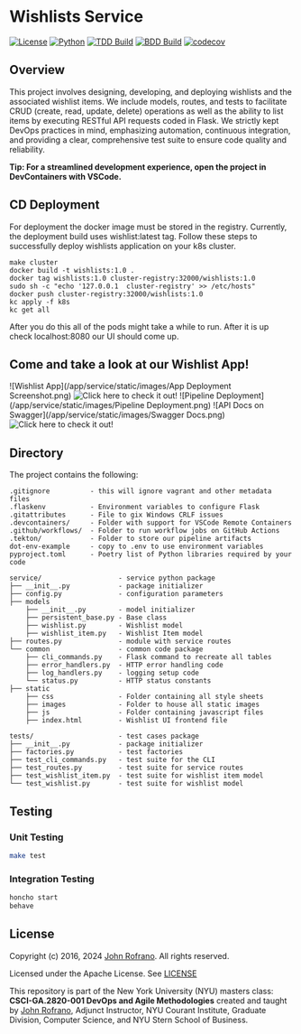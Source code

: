 # Wishlists Service

[![License](https://img.shields.io/badge/License-Apache_2.0-blue.svg)](https://opensource.org/licenses/Apache-2.0)
[![Python](https://img.shields.io/badge/Language-Python-blue.svg)](https://python.org/)
[![TDD Build](https://github.com/CSCI-GA-2820-SP24-003/wishlists/actions/workflows/tdd.yml/badge.svg)](https://github.com/CSCI-GA-2820-SP24-003/wishlists/actions)
[![BDD Build](https://github.com/CSCI-GA-2820-SP24-003/wishlists/actions/workflows/bdd.yml/badge.svg)](https://github.com/CSCI-GA-2820-SP24-003/wishlists/actions)
[![codecov](https://codecov.io/gh/CSCI-GA-2820-SP24-003/wishlists/graph/badge.svg?token=RTQHFQI85Z)](https://codecov.io/gh/CSCI-GA-2820-SP24-003/wishlists)


## Overview

This project involves designing, developing, and deploying wishlists and the associated wishlist items. We include models, routes, and tests to facilitate CRUD (create, read, update, delete) operations as well as the ability to list items by executing RESTful API requests coded in Flask. We strictly kept DevOps practices in mind, emphasizing automation, continuous integration, and providing a clear, comprehensive test suite to ensure code quality and reliability.

**Tip: For a streamlined development experience, open the project in DevContainers with VSCode.** 

## CD Deployment
For deployment the docker image must be stored in the registry. Currently, the deployment build uses wishlist:latest tag. Follow these steps to successfully deploy wishlists application on your k8s cluster.

```
make cluster
docker build -t wishlists:1.0 .
docker tag wishlists:1.0 cluster-registry:32000/wishlists:1.0
sudo sh -c "echo '127.0.0.1  cluster-registry' >> /etc/hosts"
docker push cluster-registry:32000/wishlists:1.0
kc apply -f k8s
kc get all
```

After you do this all of the pods might take a while to run.
After it is up check localhost:8080 our UI should come up.

## Come and take a look at our Wishlist App!

![Wishlist App](/app/service/static/images/App Deployment Screenshot.png)
![Click here to check it out!](https://wishlists-animesh-ramesh-dev.apps.sandbox-m4.g2pi.p1.openshiftapps.com/)
![Pipeline Deployment](/app/service/static/images/Pipeline Deployment.png)
![API Docs on Swagger](/app/service/static/images/Swagger Docs.png)
![Click here to check it out!](https://wishlists-animesh-ramesh-dev.apps.sandbox-m4.g2pi.p1.openshiftapps.com/apidocs)

## Directory

The project contains the following:

```text
.gitignore          - this will ignore vagrant and other metadata files
.flaskenv           - Environment variables to configure Flask
.gitattributes      - File to gix Windows CRLF issues
.devcontainers/     - Folder with support for VSCode Remote Containers
.github/workflows/  - Folder to run workflow jobs on GitHub Actions
.tekton/            - Folder to store our pipeline artifacts
dot-env-example     - copy to .env to use environment variables
pyproject.toml      - Poetry list of Python libraries required by your code

service/                   - service python package
├── __init__.py            - package initializer
├── config.py              - configuration parameters
├── models
    ├── __init__.py        - model initializer
    ├── persistent_base.py - Base class
    ├── wishlist.py        - Wishlist model
    ├── wishlist_item.py   - Wishlist Item model
├── routes.py              - module with service routes
└── common                 - common code package
    ├── cli_commands.py    - Flask command to recreate all tables
    ├── error_handlers.py  - HTTP error handling code
    ├── log_handlers.py    - logging setup code
    └── status.py          - HTTP status constants
├── static
    ├── css                - Folder containing all style sheets
    ├── images             - Folder to house all static images
    ├── js                 - Folder containing javascript files
    ├── index.html         - Wishlist UI frontend file

tests/                     - test cases package
├── __init__.py            - package initializer
├── factories.py           - test factories
├── test_cli_commands.py   - test suite for the CLI
├── test_routes.py         - test suite for service routes
├── test_wishlist_item.py  - test suite for wishlist item model
└── test_wishlist.py       - test suite for wishlist model
```

## Testing

### Unit Testing 
```bash
make test
```

### Integration Testing 
```bash
honcho start
behave
```

## License

Copyright (c) 2016, 2024 [John Rofrano](https://www.linkedin.com/in/JohnRofrano/). All rights reserved.

Licensed under the Apache License. See [LICENSE](LICENSE)

This repository is part of the New York University (NYU) masters class: **CSCI-GA.2820-001 DevOps and Agile Methodologies** created and taught by [John Rofrano](https://cs.nyu.edu/~rofrano/), Adjunct Instructor, NYU Courant Institute, Graduate Division, Computer Science, and NYU Stern School of Business.